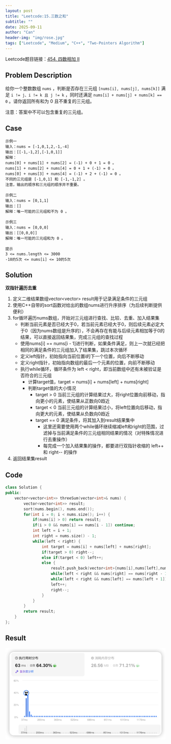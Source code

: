 ```yaml
---
layout: post
title: "Leetcode:15.三数之和"
subtitle: ""
date: 2025-09-11
author: "Can"
header-img: "img/rose.jpg"
tags: ["Leetcode", "Medium", "C++", "Two-Pointers Algorithm"]
---
```


Leetcode题目链接：[454. 四数相加 II](https://leetcode.cn/problems/4sum-ii/description/)

## Problem Description
给你一个整数数组 `nums` ，判断是否存在三元组 `[nums[i], nums[j], nums[k]]` 满足 `i != j、i != k 且 j != k` ，同时还满足 `nums[i] + nums[j] + nums[k] == 0` 。请你返回所有和为 0 且不重复的三元组。

注意：答案中不可以包含重复的三元组。

## Case
```
示例一
输入：nums = [-1,0,1,2,-1,-4]
输出：[[-1,-1,2],[-1,0,1]]
解释：
nums[0] + nums[1] + nums[2] = (-1) + 0 + 1 = 0 。
nums[1] + nums[2] + nums[4] = 0 + 1 + (-1) = 0 。
nums[0] + nums[3] + nums[4] = (-1) + 2 + (-1) = 0 。
不同的三元组是 [-1,0,1] 和 [-1,-1,2] 。
注意，输出的顺序和三元组的顺序并不重要。

示例二
输入：nums = [0,1,1]
输出：[]
解释：唯一可能的三元组和不为 0 。

示例三
输入：nums = [0,0,0]
输出：[[0,0,0]]
解释：唯一可能的三元组和为 0 。

提示
3 <= nums.length <= 3000
-10的5次 <= nums[i] <= 10的5次
```

## Solution
**双指针遍历去重**
1. 定义二维结果数组vector<vector<int>> result用于记录满足条件的三元组
2. 使用C++自带的sort函数对给出的数组nums进行升序排序（为后续判断提供便利）
3. for循环遍历nums数组，开始对三元组进行查找、比较、去重、加入结果集
    * 判断当前元素是否已经大于0，若当前元素已经大于0，则后续元素必定大于0（因为nums数组是升序的），不会再存在有能与后续元素相加等于0的结果，可以直接返回结果集，完成三元组的查找过程
    * 使用nums[i] == nums[i - 1]进行判断，如果条件满足，则上一次就已经把相同的满足条件的三元组加入了结果集，跳过本次循环
    * 定义left指针，初始指向当前位置i的下一个位置，向后不断移动
    * 定义right指针，初始指向数组的最后一个元素的位置，向前不断移动
    * 执行while循环，循环条件为 left < right，即当前数组中还有未被验证是否符合的三元组
        * 计算target值，target = nums[i] + nums[left] + nums[right]
        * 判断target值的大小情况
            * target > 0 当前三元组的计算结果过大，将right位置向前移动，指向更小的元素，使结果从正数向0趋近
            * target < 0 当前三元组的计算结果过小，将left位置向后移动，指向更大的元素，使结果从负数向0趋近
            * target == 0 满足条件，将其加入到result结果集中
                * 这里还需要使用两个while循环继续缩减left和right的范围，过滤掉与当前满足条件的三元组相同结果的情况（对特殊情况进行去重操作）
                * 每完成一个加入结果集的操作，都要进行双指针收缩的 left++ 和 right-- 的操作
4. 返回结果集result

## Code
```cpp
class Solution {
public:
    vector<vector<int>> threeSum(vector<int>& nums) {
        vector<vector<int>> result;
        sort(nums.begin(), nums.end());
        for(int i = 0; i < nums.size(); i++) {
            if(nums[i] > 0) return result;
            if(i > 0 && nums[i] == nums[i - 1]) continue;
            int left = i + 1;
            int right = nums.size() - 1;
            while(left < right) {
                int target = nums[i] + nums[left] + nums[right];
                if(target > 0) right--;
                else if(target < 0) left++;
                else {
                    result.push_back(vector<int>{nums[i],nums[left],nums[right]});
                    while(left < right && nums[right] == nums[right - 1]) right--;
                    while(left < right && nums[left] == nums[left + 1]) left++;
                    left++;
                    right--;
                }
            }
        }
        return result;
    }
};
```

## Result
![result](/img/leetcode/15.png)